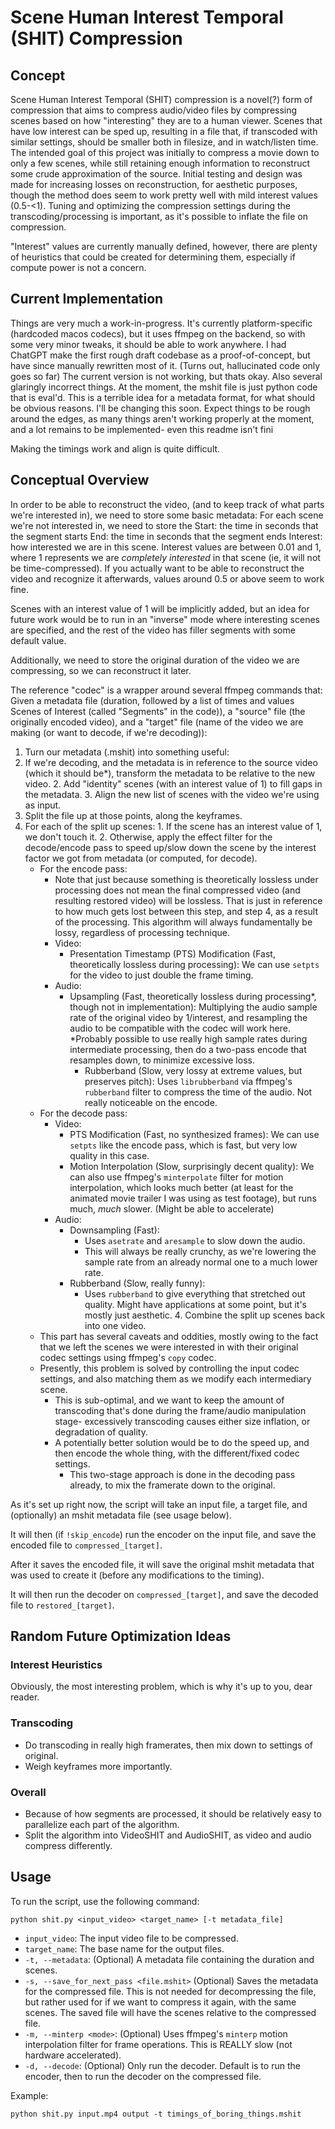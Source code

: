 # Scene Human Interest Temporal (SHIT) Compression

## Concept
Scene Human Interest Temporal (SHIT) compression is a novel(?) form of compression that aims to compress audio/video files by compressing scenes based on how "interesting" they are to a human viewer.
Scenes that have low interest can be sped up, resulting in a file that, if transcoded with similar settings, should be smaller both in filesize, and in watch/listen time.
The intended goal of this project was initially to compress a movie down to only a few scenes, while still retaining enough information to reconstruct some crude approximation of the source.
Initial testing and design was made for increasing losses on reconstruction, for aesthetic purposes, though the method does seem to work pretty well with mild interest values (0.5-<1).
Tuning and optimizing the compression settings during the transcoding/processing is important, as it's possible to inflate the file on compression.

"Interest" values are currently manually defined, however, there are plenty of heuristics that could be created for determining them, especially if compute power is not a concern.
## Current Implementation
Things are very much a work-in-progress. It's currently platform-specific (hardcoded macos codecs), but it uses ffmpeg on the backend, so with some very minor tweaks, it should be able to work anywhere.
I had ChatGPT make the first rough draft codebase as a proof-of-concept, but have since manually rewritten most of it. (Turns out, hallucinated code only goes so far)
The current version is not working, but thats okay.
Also several glaringly incorrect things.
At the moment, the mshit file is just python code that is eval'd. This is a terrible idea for a metadata format, for what should be obvious reasons. I'll be changing this soon.
Expect things to be rough around the edges, as many things aren't working properly at the moment, and a lot remains to be implemented- even this readme isn't fini

Making the timings work and align is quite difficult.

## Conceptual Overview
In order to be able to reconstruct the video, (and to keep track of what parts we're interested in), we need to store some basic metadata:
For each scene we're not interested in, we need to store the
  Start: the time in seconds that the segment starts
  End: the time in seconds that the segment ends
  Interest: how interested we are in this scene.
Interest values are between 0.01 and 1, where 1 represents we are *completely interested* in that scene (ie, it will not be time-compressed).
If you actually want to be able to reconstruct the video and recognize it afterwards, values around 0.5 or above seem to work fine.

Scenes with an interest value of 1 will be implicitly added, but an idea for future work would be to run in an "inverse" mode where interesting scenes are specified, and the rest of the video has filler segments with some default value.

Additionally, we need to store the original duration of the video we are compressing, so we can reconstruct it later.

The reference "codec" is a wrapper around several ffmpeg commands that:
  Given a metadata file (duration, followed by a list of times and values Scenes of Interest (called "Segments" in the code)), a "source" file (the originally encoded video), and a "target" file (name of the video we are making (or want to decode, if we're decoding)):
1. Turn our metadata (.mshit) into something useful:
  1. If we're decoding, and the metadata is in reference to the source video (which it should be\*), transform the metadata to be relative to the new video.
    2. Add "identity" scenes (with an interest value of 1) to fill gaps in the metadata.
    3. Align the new list of scenes with the video we're using as input.
  2. Split the file up at those points, along the keyframes.
  3. For each of the split up scenes:
    1. If the scene has an interest value of 1, we don't touch it.
    2. Otherwise, apply the effect filter for the decode/encode pass to speed up/slow down the scene by the interest factor we got from metadata (or computed, for decode).
     - For the encode pass:
       - Note that just because something is theoretically lossless under processing does not mean the final compressed video (and resulting restored video) will be lossless. That is just in reference to how much gets lost between this step, and step 4, as a result of the processing. This algorithm will always fundamentally be lossy, regardless of processing technique.
        - Video: 
          - Presentation Timestamp (PTS) Modification (Fast, theoretically lossless during processing): 
              We can use `setpts` for the video to just double the frame timing.
       - Audio: 
          - Upsampling (Fast, theoretically lossless during processing\*, though not in implementation): 
              Multiplying the audio sample rate of the original video by 1/interest, and resampling the audio to be compatible with the codec will work here. 
              \*Probably possible to use really high sample rates during intermediate processing, then do a two-pass encode that resamples down, to minimize excessive loss.
            - Rubberband (Slow, very lossy at extreme values, but preserves pitch):
              Uses `librubberband` via ffmpeg's `rubberband` filter to compress the time of the audio. Not really noticeable on the encode.
      - For the decode pass:
        - Video: 
          - PTS Modification (Fast, no synthesized frames): 
              We can use `setpts` like the encode pass, which is fast, but very low quality in this case.
          - Motion Interpolation (Slow, surprisingly decent quality):
               We can also use ffmpeg's `minterpolate` filter for motion interpolation, which looks much better (at least for the animated movie trailer I was using as test footage), but runs much, *much* slower. (Might be able to accelerate)
        - Audio:
          - Downsampling (Fast):
            - Uses `asetrate` and `aresample` to slow down the audio.
            - This will always be really crunchy, as we're lowering the sample rate from an already normal one to a much lower rate.
          - Rubberband (Slow, really funny):
            - Uses `rubberband` to give everything that stretched out quality. Might have applications at some point, but it's mostly just aesthetic.
    4. Combine the split up scenes back into one video.
      - This part has several caveats and oddities, mostly owing to the fact that we left the scenes we were interested in with their original codec settings using ffmpeg's `copy` codec.
      - Presently, this problem is solved by controlling the input codec settings, and also matching them as we modify each intermediary scene.
        - This is sub-optimal, and we want to keep the amount of transcoding that's done during the frame/audio manipulation stage- excessively transcoding causes either size inflation, or degradation of quality.
        - A potentially better solution would be to do the speed up, and then encode the whole thing, with the different/fixed codec settings.
          - This two-stage approach is done in the decoding pass already, to mix the framerate down to the original.

  As it's set up right now, the script will take an input file, a target file, and (optionally) an mshit metadata file (see usage below). 

  It will then (if `!skip_encode`) run the encoder on the input file, and save the encoded file to `compressed_[target]`.

  After it saves the encoded file, it will save the original mshit metadata that was used to create it (before any modifications to the timing).

  It will then run the decoder on `compressed_[target]`, and save the decoded file to `restored_[target]`.

## Random Future Optimization Ideas
### Interest Heuristics
Obviously, the most interesting problem, which is why it's up to you, dear reader.
### Transcoding
- Do transcoding in really high framerates, then mix down to settings of original.
- Weigh keyframes more importantly.
### Overall
- Because of how segments are processed, it should be relatively easy to parallelize each part of the algorithm.
- Split the algorithm into VideoSHIT and AudioSHIT, as video and audio compress differently.

## Usage
To run the script, use the following command:

```
python shit.py <input_video> <target_name> [-t metadata_file]
```

- `input_video`: The input video file to be compressed.
- `target_name`: The base name for the output files.
- `-t, --metadata`: (Optional) A metadata file containing the duration and scenes.
- `-s, --save_for_next_pass <file.mshit>` (Optional) Saves the metadata for the compressed file. This is not needed for decompressing the file, but rather used for if we want to compress it again, with the same scenes. The saved file will have the scenes relative to the compressed file.
- `-m, --minterp <mode>`: (Optional) Uses ffmpeg's `minterp` motion interpolation filter for frame operations. This is REALLY slow (not hardware accelerated).
- `-d, --decode`: (Optional) Only run the decoder. Default is to run the encoder, then to run the decoder on the compressed file.

Example:

```
python shit.py input.mp4 output -t timings_of_boring_things.mshit
```
